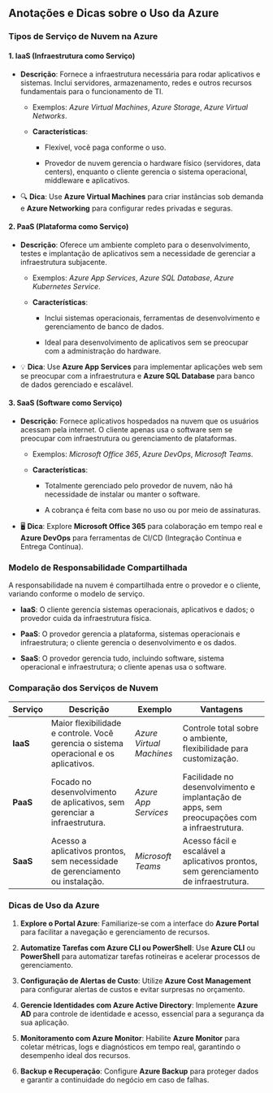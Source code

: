 ## **Anotações e Dicas sobre o Uso da Azure**

### **Tipos de Serviço de Nuvem na Azure**

#### **1. IaaS (Infraestrutura como Serviço)**

- **Descrição**: Fornece a infraestrutura necessária para rodar aplicativos e sistemas. Inclui servidores, armazenamento, redes e outros recursos fundamentais para o funcionamento de TI.
    
    - Exemplos: _Azure Virtual Machines_, _Azure Storage_, _Azure Virtual Networks_.
        
    - **Características**:
        
        - Flexível, você paga conforme o uso.
            
        - Provedor de nuvem gerencia o hardware físico (servidores, data centers), enquanto o cliente gerencia o sistema operacional, middleware e aplicativos.
            
- 🔍 **Dica**: Use **Azure Virtual Machines** para criar instâncias sob demanda e **Azure Networking** para configurar redes privadas e seguras.
    

#### **2. PaaS (Plataforma como Serviço)**

- **Descrição**: Oferece um ambiente completo para o desenvolvimento, testes e implantação de aplicativos sem a necessidade de gerenciar a infraestrutura subjacente.
    
    - Exemplos: _Azure App Services_, _Azure SQL Database_, _Azure Kubernetes Service_.
        
    - **Características**:
        
        - Inclui sistemas operacionais, ferramentas de desenvolvimento e gerenciamento de banco de dados.
            
        - Ideal para desenvolvimento de aplicativos sem se preocupar com a administração do hardware.
            
- 💡 **Dica**: Use **Azure App Services** para implementar aplicações web sem se preocupar com a infraestrutura e **Azure SQL Database** para banco de dados gerenciado e escalável.
    

#### **3. SaaS (Software como Serviço)**

- **Descrição**: Fornece aplicativos hospedados na nuvem que os usuários acessam pela internet. O cliente apenas usa o software sem se preocupar com infraestrutura ou gerenciamento de plataformas.
    
    - Exemplos: _Microsoft Office 365_, _Azure DevOps_, _Microsoft Teams_.
        
    - **Características**:
        
        - Totalmente gerenciado pelo provedor de nuvem, não há necessidade de instalar ou manter o software.
            
        - A cobrança é feita com base no uso ou por meio de assinaturas.
            
- 🖥️ **Dica**: Explore **Microsoft Office 365** para colaboração em tempo real e **Azure DevOps** para ferramentas de CI/CD (Integração Contínua e Entrega Contínua).
    


### **Modelo de Responsabilidade Compartilhada**

A responsabilidade na nuvem é compartilhada entre o provedor e o cliente, variando conforme o modelo de serviço.

- **IaaS**: O cliente gerencia sistemas operacionais, aplicativos e dados; o provedor cuida da infraestrutura física.
    
- **PaaS**: O provedor gerencia a plataforma, sistemas operacionais e infraestrutura; o cliente gerencia o desenvolvimento e os dados.
    
- **SaaS**: O provedor gerencia tudo, incluindo software, sistema operacional e infraestrutura; o cliente apenas usa o software.
    


### **Comparação dos Serviços de Nuvem**

| Serviço  | Descrição| Exemplo | Vantagens|
| -------- | ---------| --------| -------- |
| **IaaS** | Maior flexibilidade e controle. Você gerencia o sistema operacional e os aplicativos. | _Azure Virtual Machines_ | Controle total sobre o ambiente, flexibilidade para customização.                           |
| **PaaS** | Focado no desenvolvimento de aplicativos, sem gerenciar a infraestrutura.             | _Azure App Services_     | Facilidade no desenvolvimento e implantação de apps, sem preocupações com a infraestrutura.|
| **SaaS** | Acesso a aplicativos prontos, sem necessidade de gerenciamento ou instalação.         | _Microsoft Teams_        | Acesso fácil e escalável a aplicativos prontos, sem gerenciamento de infraestrutura.        |


### **Dicas de Uso da Azure**

1. **Explore o Portal Azure**: Familiarize-se com a interface do **Azure Portal** para facilitar a navegação e gerenciamento de recursos.
    
2. **Automatize Tarefas com Azure CLI ou PowerShell**: Use **Azure CLI** ou **PowerShell** para automatizar tarefas rotineiras e acelerar processos de gerenciamento.
    
3. **Configuração de Alertas de Custo**: Utilize **Azure Cost Management** para configurar alertas de custos e evitar surpresas no orçamento.
    
4. **Gerencie Identidades com Azure Active Directory**: Implemente **Azure AD** para controle de identidade e acesso, essencial para a segurança da sua aplicação.
    
5. **Monitoramento com Azure Monitor**: Habilite **Azure Monitor** para coletar métricas, logs e diagnósticos em tempo real, garantindo o desempenho ideal dos recursos.
    
6. **Backup e Recuperação**: Configure **Azure Backup** para proteger dados e garantir a continuidade do negócio em caso de falhas.
